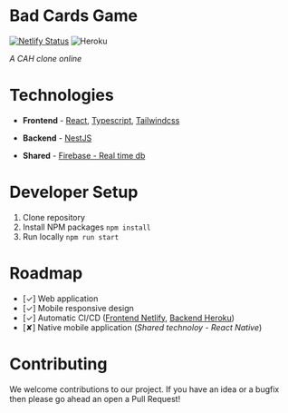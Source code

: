 # Bad Cards Game

[![Netlify Status](https://api.netlify.com/api/v1/badges/95c9d272-6746-4131-9ffb-697894d18066/deploy-status)](https://app.netlify.com/sites/bad-cards/deploys)
![Heroku](https://heroku-badge.herokuapp.com/?app=bad-cards-api&style=flat&svg=1)

_A CAH clone online_

# Technologies

- **Frontend** - [React](https://github.com/topics/react), [Typescript](https://github.com/topics/typescript), [Tailwindcss](https://github.com/tailwindcss/tailwindcss)
- **Backend** - [NestJS](https://github.com/nestjs/nest)

- **Shared** - [Firebase - Real time db]()

# Developer Setup

1. Clone repository
2. Install NPM packages `npm install`
3. Run locally `npm run start`

# Roadmap

- [✓] Web application
- [✓] Mobile responsive design
- [✓] Automatic CI/CD ([Frontend Netlify](https://bad-cards.netlify.app/), [Backend Heroku](https://bad-cards-api.herokuapp.com/))
- [✘] Native mobile application (_Shared technoloy - React Native_)

# Contributing

We welcome contributions to our project. If you have an idea or a bugfix then please go ahead an open a Pull Request!
